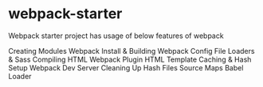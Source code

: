 # webpack-starter

Webpack starter project has usage of below features of webpack

Creating Modules
Webpack Install & Building
Webpack Config File
Loaders & Sass Compiling
HTML Webpack Plugin
HTML Template
Caching & Hash Setup
Webpack Dev Server
Cleaning Up Hash Files
Source Maps
Babel Loader
